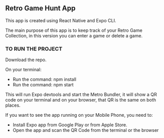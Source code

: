 ## Retro Game Hunt App

This app is created using React Native and Expo CLI.

The main purpose of this app is to keep track of your Retro Game Collection, in this version you can enter a game or delete a game.

### TO RUN THE PROJECT

Download the repo.

On your terminal:
  - Run the command: npm install
  - Run the command: npm start

This will run Expo devtools and start the Metro Bundler, it will show a QR code on your terminal and on your browser, that QR is the same on both places.

If you want to see the app running on your Mobile Phone, you need to: 
  - Install Expo app from Google Play or from Apple Store.
  - Open the app and scan the QR Code from the terminal or the browser

